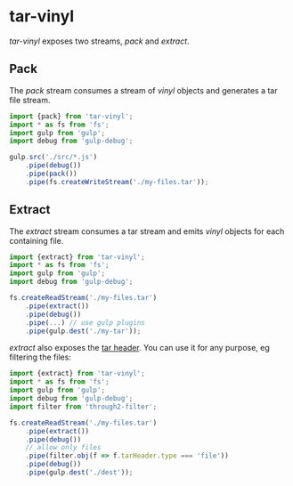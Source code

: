 # tar-vinyl

*tar-vinyl* exposes two streams, *pack* and *extract*.


## Pack
The *pack* stream consumes a stream of *vinyl* objects and generates a tar file stream.

```javascript
import {pack} from 'tar-vinyl';
import * as fs from 'fs';
import gulp from 'gulp';
import debug from 'gulp-debug';

gulp.src('./src/*.js')
	.pipe(debug())
	.pipe(pack())
	.pipe(fs.createWriteStream('./my-files.tar'));
```

## Extract
The *extract* stream consumes a tar stream and emits *vinyl* objects for each containing file.

```javascript
import {extract} from 'tar-vinyl';
import * as fs from 'fs';
import gulp from 'gulp';
import debug from 'gulp-debug';

fs.createReadStream('./my-files.tar')
	.pipe(extract())
	.pipe(debug())
	.pipe(...) // use gulp plugins
	.pipe(gulp.dest('./my-tar'));
```

*extract* also exposes the [tar header](https://www.npmjs.com/package/tar-stream#headers). You can use it for any purpose, eg filtering the files:
```javascript
import {extract} from 'tar-vinyl';
import * as fs from 'fs';
import gulp from 'gulp';
import debug from 'gulp-debug';
import filter from 'through2-filter';

fs.createReadStream('./my-files.tar')
	.pipe(extract())
	.pipe(debug())
	// allow only files
	.pipe(filter.obj(f => f.tarHeader.type === 'file'))
	.pipe(debug())
	.pipe(gulp.dest('./dest'));

```
